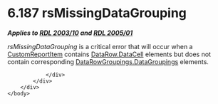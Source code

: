 <html dir="LTR" xmlns:mshelp="http://msdn.microsoft.com/mshelp" xmlns:ddue="http://ddue.schemas.microsoft.com/authoring/2003/5" xmlns:xlink="http://www.w3.org/1999/xlink" xmlns:tool="http://www.microsoft.com/tooltip">
    <head>
        <meta http-equiv="Content-Type" content="text/html; CHARSET=utf-8"></meta>
        <meta name="save" content="history"></meta>
        <title>6.187 rsMissingDataGrouping</title>
        <xml>
            <mshelp:toctitle title="6.187 rsMissingDataGrouping"></mshelp:toctitle>
            <mshelp:rltitle title="[MS-RDL]: rsMissingDataGrouping"></mshelp:rltitle>
            <mshelp:keyword index="A" term="217e74ba-cffb-4969-8548-d7837dfc8348"></mshelp:keyword>
            <mshelp:attr name="DCSext.ContentType" value="open specification"></mshelp:attr>
            <mshelp:attr name="AssetID" value="217e74ba-cffb-4969-8548-d7837dfc8348"></mshelp:attr>
            <mshelp:attr name="TopicType" value="kbRef"></mshelp:attr>
            <mshelp:attr name="DCSext.Title" value="[MS-RDL]: rsMissingDataGrouping" />
        </xml>
    </head>
    <body>
        <div id="header">
            <h1 class="heading">6.187 rsMissingDataGrouping</h1>
        </div>
        <div id="mainSection">
            <div id="mainBody">
                <div id="allHistory" class="saveHistory"></div>
                <div id="sectionSection0" class="section" name="collapseableSection">
                    

<p><b><i>Applies to </i></b><a href="a7e2ad00-07c8-4f6d-80ab-3ad55df7b233.md"><b><i>RDL 2003/10</i></b></a><b><i>
and </i></b><a href="3ebe2912-4958-4832-b391-cad1f5e13338.md"><b><i>RDL 2005/01</i></b></a></p>

<p><i>rsMissingDataGrouping</i> is a critical error that will
occur when a <a href="6bb7b35c-e517-4444-a96b-9f2ccdd1a642.md">CustomReportItem</a>
contains <a href="29767cc1-e80f-438f-86b4-e41ee9bc81c4.md">DataRow.DataCell</a>
elements but does not contain corresponding <a href="aef16c16-4447-47f9-bbdf-61249c62683a.md">DataRowGroupings.DataGroupings</a>
elements.</p>


                </div>
            </div>
        </div>
    </body>
</html>